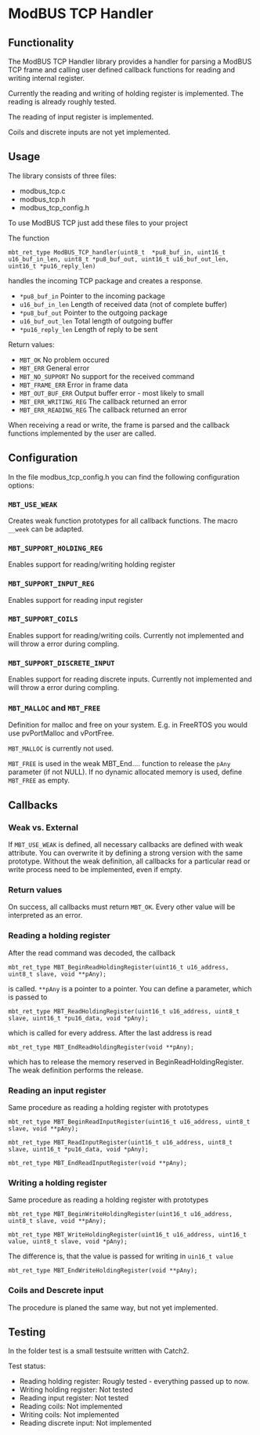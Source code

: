 # ModBUS TCP Handler

## Functionality

The ModBUS TCP Handler library provides a handler for parsing a ModBUS TCP frame and calling user defined callback functions for reading and writing internal register.

Currently the reading and writing of holding register is implemented. The reading is already roughly tested.

The reading of input register is implemented.

Coils and discrete inputs are not yet implemented.

## Usage

The library consists of three files:

- modbus_tcp.c
- modbus_tcp.h
- modbus_tcp_config.h

To use ModBUS TCP just add these files to your project

The function

 `mbt_ret_type ModBUS_TCP_handler(uint8_t  *pu8_buf_in, uint16_t u16_buf_in_len, uint8_t *pu8_buf_out, uint16_t u16_buf_out_len, uint16_t *pu16_reply_len)`

handles the incoming TCP package and creates a response. 

- `*pu8_buf_in` Pointer to the incoming package
- `u16_buf_in_len` Length of received data (not of complete buffer)
- `*pu8_buf_out` Pointer to the outgoing package
- `u16_buf_out_len` Total length of outgoing buffer
- `*pu16_reply_len` Length of reply to be sent

Return values:

- `MBT_OK` No problem occured
- `MBT_ERR` General error
- `MBT_NO_SUPPORT` No support for the received command
- `MBT_FRAME_ERR` Error in frame data
- `MBT_OUT_BUF_ERR` Output buffer error - most likely to small
- `MBT_ERR_WRITING_REG` The callback returned an error
- `MBT_ERR_READING_REG` The callback returned an error

When receiving a read or write, the frame is parsed and the callback functions implemented by the user are called.

## Configuration

In the file modbus_tcp_config.h you can find the following configuration options:

### `MBT_USE_WEAK`

Creates weak function prototypes for all callback functions. The macro `__week` can be adapted.

### `MBT_SUPPORT_HOLDING_REG`

Enables support for reading/writing holding register

### `MBT_SUPPORT_INPUT_REG`

Enables support for reading input register

### `MBT_SUPPORT_COILS`

Enables support for reading/writing coils. Currently not implemented and will throw a error during compling.

### `MBT_SUPPORT_DISCRETE_INPUT`

Enables support for reading discrete inputs. Currently not implemented and will throw a error during compling.

### `MBT_MALLOC` and `MBT_FREE`

Definition for malloc and free on your system. E.g. in FreeRTOS you would use pvPortMalloc and vPortFree. 

`MBT_MALLOC` is currently not used.

`MBT_FREE` is used in the weak MBT_End.... function to release the `pAny` parameter (if not NULL). If no dynamic allocated memory is used, define `MBT_FREE` as empty.

## Callbacks

### Weak vs. External

If `MBT_USE_WEAK` is defined, all necessary callbacks are defined with weak attribute. You can overwrite it by defining a strong version with the same prototype. Without the weak definition, all callbacks for a particular read or write process need to be implemented, even if empty.

### Return values

On success, all callbacks must return `MBT_OK`. Every other value will be interpreted as an error.

### Reading a holding register

After the read command was decoded, the callback 

`mbt_ret_type MBT_BeginReadHoldingRegister(uint16_t u16_address, uint8_t slave, void **pAny);` 

is called. `**pAny` is a pointer to a pointer. You can define a parameter, which is passed to 

`mbt_ret_type MBT_ReadHoldingRegister(uint16_t u16_address, uint8_t slave, uint16_t *pu16_data, void *pAny);`

which is called for every address. After the last address is read

`mbt_ret_type MBT_EndReadHoldingRegister(void **pAny);` 

which has to release the memory reserved in BeginReadHoldingRegister. The weak definition performs the release. 

### Reading an input register

Same procedure as reading a holding register with prototypes

`mbt_ret_type MBT_BeginReadInputRegister(uint16_t u16_address, uint8_t slave, void **pAny);`

`mbt_ret_type MBT_ReadInputRegister(uint16_t u16_address, uint8_t slave, uint16_t *pu16_data, void *pAny);`

`mbt_ret_type MBT_EndReadInputRegister(void **pAny);`

### Writing a holding register

Same procedure as reading a holding register with prototypes

`mbt_ret_type MBT_BeginWriteHoldingRegister(uint16_t u16_address, uint8_t slave, void **pAny);`

`mbt_ret_type MBT_WriteHoldingRegister(uint16_t u16_address, uint16_t value, uint8_t slave, void *pAny);`

The difference is, that the value is passed for writing in `uin16_t value`

`mbt_ret_type MBT_EndWriteHoldingRegister(void **pAny);`

### Coils and Descrete input

The procedure is planed the same way, but not yet implemented.

## Testing

In the folder test is a small testsuite written with Catch2.

Test status:

- Reading holding register: Rougly tested - everything passed up to now.
- Writing holding register: Not tested
- Reading input register: Not tested
- Reading coils: Not implemented
- Writing coils: Not implemented
- Reading discrete input: Not implemented





